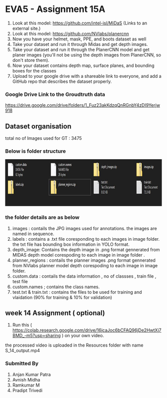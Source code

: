 # EVA5 - Assignment 15A  #


1. Look at this model: https://github.com/intel-isl/MiDaS (Links to an external site.)
2. Look at this model: https://github.com/NVlabs/planercnn
3. Now you have your helmet, mask, PPE, and boots dataset as well
4. Take your dataset and run it through Midas and get depth images.
5. Take your dataset and run it through the PlanerCNN model and get planer images (you'll not be using the depth images from PlanerCNN, so don't store them). 
6. Now your dataset contains depth map, surface planes, and bounding boxes for the classes
7. Upload to your google drive with a shareable link to everyone, and add a GitHub repo that describes the dataset properly.


### Google Drive Link to the Groudtruth data ###
https://drive.google.com/drive/folders/1_Fuz23akKdzqQnRGnbY4zDI9Yerjw918

## Dataset organisation ##

total no of Images used for GT : 3475
### Below is folder structure ###
<p align ="center">
  <img width= 600, height = 150 src="Resources/Folder_structure.JPG">			  
</p>

### the folder details are as below ###
1. images : contails the JPG images used for annotations. the images are named in sequence. 
2. labels : contains a .txt file coresponding to each images in image folder. the txt file has bounding box information in YOLO format.
3. depth_image: Contains the depth image in .png format gennerated from MIDAS depth model corespoding to each image in image folder . 
4. planner_regions : contails the planner images .png format gennerated from NVlabs planner model depth corespoding to each image in image folder.
5. custom.data : contails the data information , no of classses , train file , test file
6. custom.names ; contains the class names. 
7. test.txt & train.txt : contains the files to be used for training and vlaidation (90% for training & 10% for validation)

## week 14 Assignment ( optional) ## 

1. Run this ( https://colab.research.google.com/drive/16jcaJoc6bCFAQ96jDe2HwtXj7BMD_-m5?usp=sharing )  on your own video. 

the processed video is uploaded in the Resources folder with name S_14_output.mp4


### Submitted By  ###
1. Anjan Kumar Patra
2. Avnish Midha 
3. Ramkumar M 
4. Pradipt Trivedi 
 
